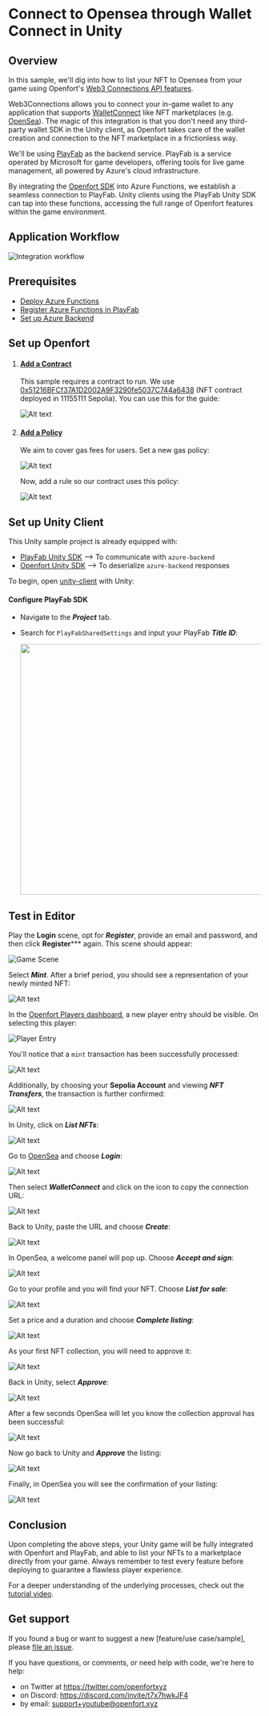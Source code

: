 # Connect to Opensea through Wallet Connect in Unity

## Overview
In this sample, we'll dig into how to list your NFT to Opensea from your game using Openfort's [Web3 Connections API features](https://www.openfort.xyz/docs/reference/api/create-a-web3-connection-object).

Web3Connections allows you to connect your in-game wallet to any application that supports [WalletConnect](https://walletconnect.io) like NFT marketplaces (e.g. [OpenSea](https://opensea.io/)). The magic of this integration is that you don't need any third-party wallet SDK in the Unity client, as Openfort takes care of the wallet creation and connection to the NFT marketplace in a frictionless way. 

We'll be using [PlayFab](https://playfab.com/) as the backend service. PlayFab is a service operated by Microsoft for game developers, offering tools for live game management, all powered by Azure's cloud infrastructure.

By integrating the [Openfort SDK](https://github.com/openfort-xyz/openfort-node) into Azure Functions, we establish a seamless connection to PlayFab. Unity clients using the PlayFab Unity SDK can tap into these functions, accessing the full range of Openfort features within the game environment.

## Application Workflow

![Integration workflow](/docs-img/playfab-opensea-workflow-img.png)

## Prerequisites
+ [Deploy Azure Functions](https://github.com/openfort-xyz/playfab-unity-sample#deploy-azure-backend)
+ [Register Azure Functions in PlayFab](https://github.com/openfort-xyz/playfab-unity-sample#register-azure-functions) 
+ [Set up Azure Backend](https://github.com/openfort-xyz/playfab-unity-sample#set-up-azure-backend)

## Set up Openfort

1. #### [Add a Contract](https://dashboard.openfort.xyz/assets/new)
   This sample requires a contract to run. We use [0x51216BFCf37A1D2002A9F3290fe5037C744a6438](https://sepolia.etherscan.io/address/0x51216bfcf37a1d2002a9f3290fe5037c744a6438) (NFT contract deployed in 11155111 Sepolia). You can use this for the guide:

   ![Alt text](/docs-img/playfab-opensea-img.png)

2. #### [Add a Policy](https://dashboard.openfort.xyz/policies/new)
   We aim to cover gas fees for users. Set a new gas policy:

   ![Alt text](/docs-img/playfab-opensea-img-1.png)

   Now, add a rule so our contract uses this policy:

   ![Alt text](/docs-img/playfab-opensea-img-2.png)

## Set up Unity Client

This Unity sample project is already equipped with: 
+ [PlayFab Unity SDK](https://github.com/PlayFab/UnitySDK) --> To communicate with `azure-backend`
+ [Openfort Unity SDK](https://github.com/openfort-xyz/openfort-csharp-unity) --> To deserialize `azure-backend` responses

To begin, open [unity-client](https://github.com/openfort-xyz/opensea-walletconnect-unity-sample/tree/main/unity-client) with Unity:

#### Configure PlayFab SDK
  - Navigate to the ***Project*** tab.
  - Search for `PlayFabSharedSettings` and input your PlayFab ***Title ID***:

    <img src="docs-img/playfab-opensea-img-28.png" width="500">

## Test in Editor
Play the **Login** scene, opt for ***Register***, provide an email and password, and then click **Register***** again. This scene should appear:

![Game Scene](/docs-img/playfab-opensea-img-32.png)

Select ***Mint***. After a brief period, you should see a representation of your newly minted NFT:

![Alt text](/docs-img/image.png)

In the [Openfort Players dashboard](https://dashboard.openfort.xyz/players), a new player entry should be visible. On selecting this player:

![Player Entry](/docs-img/playfab-opensea-img-34.png)

You'll notice that a `mint` transaction has been successfully processed:

![Alt text](/docs-img/playfab-opensea-img-3.png)

Additionally, by choosing your **Sepolia Account** and viewing ***NFT Transfers***, the transaction is further confirmed:

![Alt text](/docs-img/playfab-opensea-img-4.png)

In Unity, click on ***List NFTs***:

![Alt text](/docs-img/image-11.png)

Go to [OpenSea](https://testnets.opensea.io/) and choose ***Login***:

![Alt text](/docs-img/image-2.png)

Then select ***WalletConnect*** and click on the icon to copy the connection URL:

![Alt text](/docs-img/image-3.png)

Back to Unity, paste the URL and choose ***Create***:

![Alt text](/docs-img/image-4.png)

In OpenSea, a welcome panel will pop up. Choose ***Accept and sign***:

![Alt text](/docs-img/image-8.png)

Go to your profile and you will find your NFT. Choose ***List for sale***:

![Alt text](/docs-img/image-5.png)

Set a price and a duration and choose ***Complete listing***:

![Alt text](/docs-img/image-6.png)

As your first NFT collection, you will need to approve it:

![Alt text](/docs-img/image-12.png)

Back in Unity, select ***Approve***:

![Alt text](/docs-img/image-14.png)

After a few seconds OpenSea will let you know the collection approval has been successful:

![Alt text](/docs-img/image-9.png)

Now go back to Unity and ***Approve*** the listing:

![Alt text](/docs-img/image-14.png)

Finally, in OpenSea you will see the confirmation of your listing:

![Alt text](/docs-img/image-13.png)

## Conclusion

Upon completing the above steps, your Unity game will be fully integrated with Openfort and PlayFab, and able to list your NFTs to a marketplace directly from your game. Always remember to test every feature before deploying to guarantee a flawless player experience.

For a deeper understanding of the underlying processes, check out the [tutorial video](https://youtu.be/PHNodBmbEfA). 

## Get support
If you found a bug or want to suggest a new [feature/use case/sample], please [file an issue](../../issues).

If you have questions, or comments, or need help with code, we're here to help:
- on Twitter at https://twitter.com/openfortxyz
- on Discord: https://discord.com/invite/t7x7hwkJF4
- by email: support+youtube@openfort.xyz
